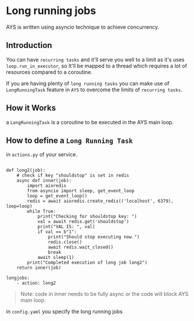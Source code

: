 # Long running jobs

AYS is written using asyncio technique to achieve concurrency.

## Introduction
You can have `recurring tasks` and it'll serve you well to a limit as it's uses `loop.run_in_executor`, so It'll be mapped to a thread which requires a lot of resources compared to a coroutine.

If you are having plenty of `long running tasks` you can make use of `LongRunningTask` feature in `AYS` to overcome the limits of `recurring tasks`.

## How it Works
a `LongRunningTask` is a coroutine to be executed in the AYS main loop.

## How to define a `Long Running Task`

in `actions.py` of your service.
```

def long2(job):
    # check if key "shouldstop" is set in redis
    async def inner(job):
        import aioredis
        from asyncio import sleep, get_event_loop
        loop = get_event_loop()
        redis = await aioredis.create_redis(('localhost', 6379), loop=loop)
        while True:
            print("Checking for shouldstop key: ")
            val = await redis.get('shouldstop')
            print("VAL IS: ", val)
            if val == b"1":
                print("Should stop executing now.")
                redis.close()
                await redis.wait_closed()
                break
            await sleep(1)
        print("Completed execution of long job long2")
    return inner(job)

```

```
longjobs:
    - action: long2
```


> Note: code in inner needs to be fully async or the code will block AYS main loop.

in `config.yaml` you specify the long running jobs
